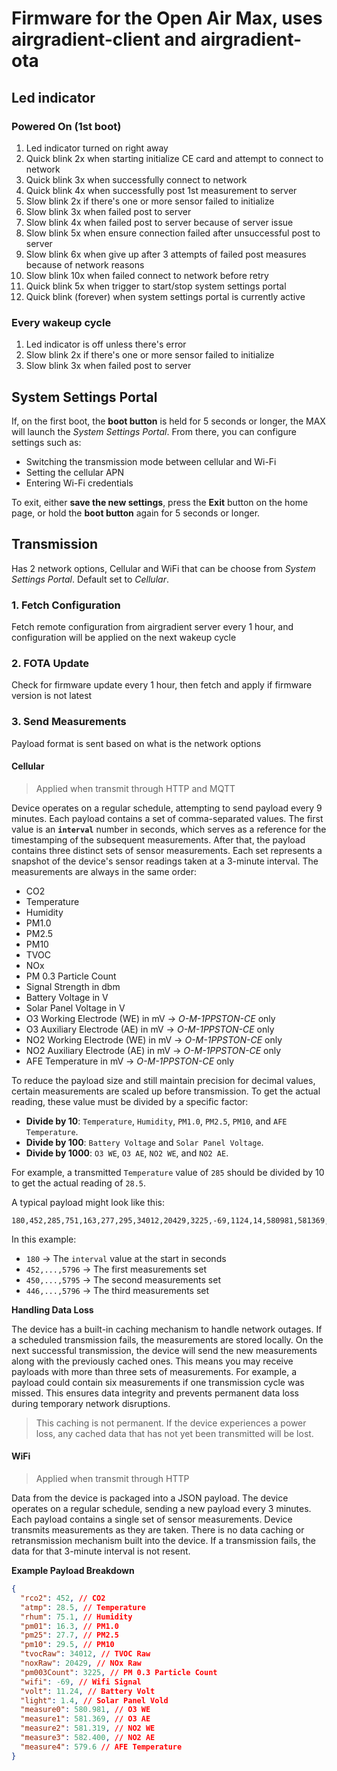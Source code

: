 # Firmware for the Open Air Max, uses airgradient-client and airgradient-ota

## Led indicator

### Powered On (1st boot)

1. Led indicator turned on right away
2. Quick blink 2x when starting initialize CE card and attempt to connect to network
3. Quick blink 3x when successfully connect to network
4. Quick blink 4x when successfully post 1st measurement to server
5. Slow blink 2x if there's one or more sensor failed to initialize
6. Slow blink 3x when failed post to server
7. Slow blink 4x when failed post to server because of server issue
8. Slow blink 5x when ensure connection failed after unsuccessful post to server
9. Slow blink 6x when give up after 3 attempts of failed post measures because of network reasons
10. Slow blink 10x when failed connect to network before retry
11. Quick blink 5x when trigger to start/stop system settings portal
12. Quick blink (forever) when system settings portal is currently active

### Every wakeup cycle

1. Led indicator is off unless there's error
2. Slow blink 2x if there's one or more sensor failed to initialize
3. Slow blink 3x when failed post to server

## System Settings Portal

If, on the first boot, the **boot button** is held for 5 seconds or longer, the MAX will launch the _System Settings Portal_. From there, you can configure settings such as:

- Switching the transmission mode between cellular and Wi-Fi  
- Setting the cellular APN  
- Entering Wi-Fi credentials  

To exit, either **save the new settings**, press the **Exit** button on the home page, or hold the **boot button** again for 5 seconds or longer.  

## Transmission

Has 2 network options, Cellular and WiFi that can be choose from _System Settings Portal_. Default set to *Cellular*.

### 1. Fetch Configuration

Fetch remote configuration from airgradient server every 1 hour, and configuration will be applied on the next wakeup cycle

### 2. FOTA Update

Check for firmware update every 1 hour, then fetch and apply if firmware version is not latest

### 3. Send Measurements

Payload format is sent based on what is the network options

#### Cellular

> Applied when transmit through HTTP and MQTT

Device operates on a regular schedule, attempting to send payload every 9 minutes. Each payload contains a set of comma-separated values. The first value is an **`interval`** number in seconds, which serves as a reference for the timestamping of the subsequent measurements. After that, the payload contains three distinct sets of sensor measurements. Each set represents a snapshot of the device's sensor readings taken at a 3-minute interval. The measurements are always in the same order:

- CO2
- Temperature
- Humidity
- PM1.0
- PM2.5
- PM10
- TVOC
- NOx
- PM 0.3 Particle Count 
- Signal Strength in dbm
- Battery Voltage in V
- Solar Panel Voltage in V
- O3 Working Electrode (WE) in mV → _O-M-1PPSTON-CE_ only
- O3 Auxiliary Electrode (AE) in mV → _O-M-1PPSTON-CE_ only
- NO2 Working Electrode (WE) in mV → _O-M-1PPSTON-CE_ only
- NO2 Auxiliary Electrode (AE) in mV → _O-M-1PPSTON-CE_ only
- AFE Temperature in mV → _O-M-1PPSTON-CE_ only

To reduce the payload size and still maintain precision for decimal values, certain measurements are scaled up before transmission. To get the actual reading, these value must be divided by a specific factor:

- **Divide by 10**: `Temperature`, `Humidity`, `PM1.0`, `PM2.5`, `PM10`, and `AFE Temperature`.
- **Divide by 100**: `Battery Voltage` and `Solar Panel Voltage`.
- **Divide by 1000**: `O3 WE`, `O3 AE`, `NO2 WE`, and `NO2 AE`.

For example, a transmitted `Temperature` value of `285` should be divided by 10 to get the actual reading of `28.5`.

A typical payload might look like this:

```
180,452,285,751,163,277,295,34012,20429,3225,-69,1124,14,580981,581369,581319,582400,5796,450,286,751,170,283,300,34140,20589,3272,-69,1124,15,581000,581400,581388,582456,5795,446,286,753,167,287,302,34139,20577,3237,-69,1124,15,581013,581438,581350,582494,5796
```

In this example:

- `180` → The `interval` value at the start in seconds
- `452,...,5796` → The first measurements set 
- `450,...,5795` → The second measurements set 
- `446,...,5796` → The third measurements set 


**Handling Data Loss**

The device has a built-in caching mechanism to handle network outages. If a scheduled transmission fails, the measurements are stored locally. On the next successful transmission, the device will send the new measurements along with the previously cached ones. This means you may receive payloads with more than three sets of measurements. For example, a payload could contain six measurements if one transmission cycle was missed. This ensures data integrity and prevents permanent data loss during temporary network disruptions.

> This caching is not permanent. If the device experiences a power loss, any cached data that has not yet been transmitted will be lost.

#### WiFi

> Applied when transmit through HTTP

Data from the device is packaged into a JSON payload. The device operates on a regular schedule, sending a new payload every 3 minutes. Each payload contains a single set of sensor measurements. Device transmits measurements as they are taken. There is no data caching or retransmission mechanism built into the device. If a transmission fails, the data for that 3-minute interval is not resent.

**Example Payload Breakdown**

```json
{
  "rco2": 452, // CO2
  "atmp": 28.5, // Temperature
  "rhum": 75.1, // Humidity 
  "pm01": 16.3, // PM1.0
  "pm25": 27.7, // PM2.5
  "pm10": 29.5, // PM10
  "tvocRaw": 34012, // TVOC Raw
  "noxRaw": 20429, // NOx Raw
  "pm003Count": 3225, // PM 0.3 Particle Count
  "wifi": -69, // Wifi Signal
  "volt": 11.24, // Battery Volt
  "light": 1.4, // Solar Panel Vold
  "measure0": 580.981, // O3 WE
  "measure1": 581.369, // O3 AE
  "measure2": 581.319, // NO2 WE
  "measure3": 582.400, // NO2 AE
  "measure4": 579.6 // AFE Temperature
}
```
